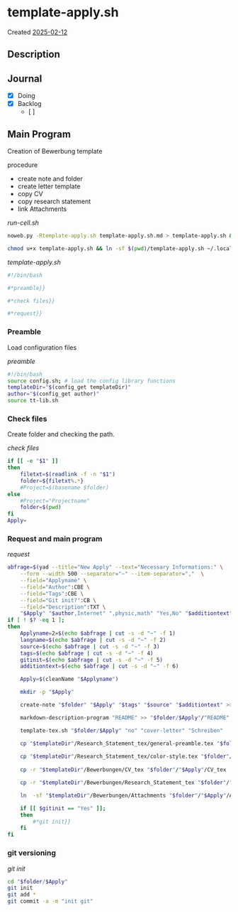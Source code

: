 # template-apply.sh
Created [2025-02-12]()


## Description

## Journal
 - [x] Doing
 - [x] Backlog
    - [ ] 
 
## Main Program


Creation of Bewerbung template

procedure
- create note and folder
- create letter template
- copy CV
- copy research statement
- link Attachments


*run-cell.sh*
```bash
noweb.py -Rtemplate-apply.sh template-apply.sh.md > template-apply.sh && echo 'template-apply.sh' && date 
```


```bash
chmod u+x template-apply.sh && ln -sf $(pwd)/template-apply.sh ~/.local/bin/template-apply.sh && echo 'fertig'
 ```

*template-apply.sh*
```bash
#!/bin/bash

#*preamble}}

#*check files}}

#*request}}

```

### Preamble

Load configuration files

*preamble*
```bash
#!/bin/bash
source config.sh; # load the config library functions
templateDir="$(config_get templateDir)"
author="$(config_get author)"
source tt-lib.sh
```

### Check files

Create folder and checking the path.

*check files*
```bash
if [[ -e "$1" ]]
then
    filetxt=$(readlink -f -n "$1")
    folder=${filetxt%.*}
    #Project=$(basename $folder)
else
    #Project="Projectname"
    folder=$(pwd)
fi
Apply=
```

### Request and main program

*request*
```bash
abfrage=$(yad --title="New Apply" --text="Necessary Informations:" \
	--form --width 500 --separator="~" --item-separator=","  \
	--field="Applyname" \
	--field="Author":CBE \
	--field="Tags":CBE \
	--field="Git init?":CB \
	--field="Description":TXT \
	"$Apply" "$author,Internet" ",physic,math" "Yes,No" "$additiontext")
if [ ! $? -eq 1 ];
then
	Applyname=2»$(echo $abfrage | cut -s -d "~" -f 1)
	langname=$(echo $abfrage | cut -s -d "~" -f 2)
	source=$(echo $abfrage | cut -s -d "~" -f 3)
	tags=$(echo $abfrage | cut -s -d "~" -f 4)
	gitinit=$(echo $abfrage | cut -s -d "~" -f 5)
	additiontext=$(echo $abfrage | cut -s -d "~" -f 6)

    Apply=$(cleanName "$Applyname")

	mkdir -p "$Apply"

    create-note "$folder" "$Apply" "$tags" "$source" "$additiontext" >> "$folder"/"$Apply".md

    markdown-description-program "README" >> "$folder/$Apply"/"README".md

    template-tex.sh "$folder/$Apply" "no" "cover-letter" "Schreiben"

    cp "$templateDir"/Research_Statement_tex/general-preamble.tex "$folder"/"$Apply"/Research_Statement_tex/general-preamble.tex
    
    cp "$templateDir"/Research_Statement_tex/color-style.tex "$folder"/"$Apply"/Research_Statement_tex/color-style.tex
    
    cp -r "$templateDir"/Bewerbungen/CV_tex "$folder"/"$Apply"/CV_tex

    cp -r "$templateDir"/Bewerbungen/Research_Statement_tex "$folder"/"$Apply"/Research_Statement_tex

    ln  -sf "$templateDir"/Bewerbungen/Attachments "$folder"/"$Apply"/Attachments

    if [[ $gitinit == "Yes" ]];
	then
		#*git init}}
	fi
fi
```

### git versioning

*git init*
```bash
cd "$folder/$Apply"
git init
git add *
git commit -a -m "init git"
```



